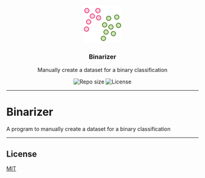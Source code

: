 <p align="center">
  <picture>
    <source media="(prefers-color-scheme: dark)" srcset="media/binarizer-logo-dark.png" width="100">
    <source media="(prefers-color-scheme: light)" srcset="media/binarizer-logo-light.png" width="100">
    <img alt="Binarizer - Manually create a dataset for a binary classification" src="media/binarizer-logo-dark.png" width="100">
  </picture>

</p>
<h3 align="center">Binarizer</h3>
<p align="center">Manually create a dataset for a binary classification<p>
<p align="center">
    <img src="https://img.shields.io/github/repo-size/lhbelfanti/binarizer?label=Repo%20size" alt="Repo size" />
    <img src="https://img.shields.io/github/license/lhbelfanti/binarizer?label=License" alt="License" />
</p>

---
# Binarizer
A program to manually create a dataset for a binary classification

---
## License
[MIT](https://choosealicense.com/licenses/mit/)